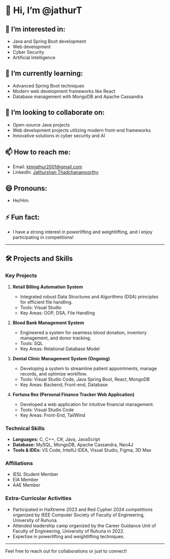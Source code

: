 # 👋 Hi, I’m @jathurT

## 👀 I’m interested in:
- Java and Spring Boot development
- Web development
- Cyber Security
- Artificial Intelligence

## 🌱 I’m currently learning:
- Advanced Spring Boot techniques
- Modern web development frameworks like React
- Database management with MongoDB and Apache Cassandra

## 💞️ I’m looking to collaborate on:
- Open-source Java projects
- Web development projects utilizing modern front-end frameworks
- Innovative solutions in cyber security and AI

## 📫 How to reach me:
- Email: ktmjathur2001@gmail.com
- LinkedIn: [Jathurshan Thadchanamoorthy](https://www.linkedin.com/in/jathurshan2920)

## 😄 Pronouns:
- He/Him

## ⚡ Fun fact:
- I have a strong interest in powerlifting and weightlifting, and I enjoy participating in competitions!

---

## 🛠️ Projects and Skills

### Key Projects
1. **Retail Billing Automation System**
   - Integrated robust Data Structures and Algorithms (DSA) principles for efficient file handling.
   - Tools: Visual Studio
   - Key Areas: OOP, DSA, File Handling

2. **Blood Bank Management System**
   - Engineered a system for seamless blood donation, inventory management, and donor tracking.
   - Tools: SQL
   - Key Areas: Relational Database Model

3. **Dental Clinic Management System (Ongoing)**
   - Developing a system to streamline patient appointments, manage records, and optimize workflow.
   - Tools: Visual Studio Code, Java Spring Boot, React, MongoDB
   - Key Areas: Backend, Front-end, Database

4. **Fortuna Rex (Personal Finance Tracker Web Application)**
   - Developed a web application for intuitive financial management.
   - Tools: Visual Studio Code
   - Key Areas: Front-End, TailWind

### Technical Skills
- **Languages:** C, C++, C#, Java, JavaScript
- **Database:** MySQL, MongoDB, Apache Cassandra, Neo4J
- **Tools & IDEs:** VS Code, IntelliJ IDEA, Visual Studio, Figma, 3D Max

### Affiliations
- IESL Student Member
- EIA Member
- AAE Member

### Extra-Curricular Activities
- Participated in HaXtreme 2023 and Red Cypher 2024 competitions organized by IEEE Computer Society of Faculty of Engineering, University of Ruhuna.
- Attended leadership camp organized by the Career Guidance Unit of Faculty of Engineering, University of Ruhuna in 2022.
- Expertise in powerlifting and weightlifting techniques.

---

Feel free to reach out for collaborations or just to connect!
